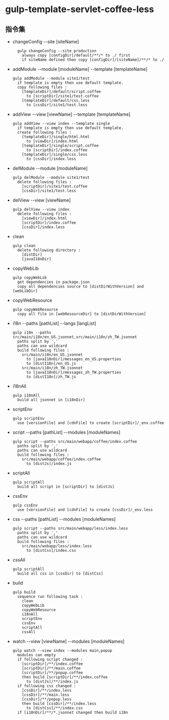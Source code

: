 # gulp-template-servlet-coffee-less
## 指令集

* changeConfig --site [siteName]

  ```
    gulp changeConfig --site production
      always copy [configDir]/default/**/* to ./ first
      if siteName defined then copy [configDir]/[siteName]/**/* to ./ 
  ```

* addModule --module [moduleName] --template [templateName]

  ```
  gulp addModule --module site1/test
    if template is empty then use default template.
    copy following files :
      [templateDir]/default/script.coffee
        to [scriptDir]/site1/test.coffee
      [templateDir]/default/css.less
        to [cssDir]/site1/test.less
  ```
  
* addView --view [viewName] --template [templateName]
  
  ```
  gulp addView --view index --template single
    if template is empty then use default template.
    create following files :
      [templateDir]/single/html.html
        to [viewDir]/index.html
      [templateDir]/single/script.coffee
        to [scriptDir]/index.coffee
      [templateDir]/single/css.less
        to [cssDir]/index.less
  ```
  
* delModule --module [moduleName]

  ```
  gulp delModule --module site1/test
    delete following files :
      [scriptDir]/site1/test.coffee
      [cssDir]/site1/test.less
  ```

* delView --view [viewName]

  ```
  gulp delView --view index
    delete following files :
      [viewDir]/index.html
      [scriptDir]/index.coffee
      [cssDir]/index.less
  ```
  
* clean

  ```
  gulp clean
    delete following directory :
      [distDir]
      [javaI18nDir]
  ```
  
* copyWebLib

  ```
  gulp copyWebLib
    get dependencies in package.json
    copy all dependencies source to [distDirWithVersion] and [webLibDir]
  ```
  
* copyWebResource

  ```
  gulp copyWebResource
    copy all file in [webResourceDir] to [distDirWithVersion]
  ```

* i18n --paths [pathList] --langs [langList]

  ```
  gulp i18n --paths src/main/i18n/en_US.jsonnet,src/main/i18n/zh_TW.jsonnet
    paths split by ','
    paths can use wildcard
    build following files :
      src/main/i18n/en_US.jsonnet
        to [javaI18nDir]/messages_en_US.properties
        to [distI18n]/en_US.js
      src/main/i18n/zh_TW.jsonnet
        to [javaI18nDir]/messages_zh_TW.properties
        to [distI18n]/zh_TW.js
  ```

* i18nAll

  ```
  gulp i18nAll
    build all jsonnet in [i18nDir]
  ```

* scriptEnv

  ```
  gulp scriptEnv
    use [versionFile] and [cdnFile] to create [scriptDir]/_env.coffee 
  ```

* script --paths [pathList] --modules [moduleNames]

  ```
  gulp script --paths src/main/webapp/coffee/index.coffee
    paths split by ','
    paths can use wildcard
    build following files :
      src/main/webapp/coffee/index.coffee
        to [distJs]/index.js
  ```

* scriptAll

  ```
  gulp scriptAll
    build all script in [scriptDir] to [distJs]
  ```

* cssEnv

  ```
  gulp cssEnv
    use [versionFile] and [cdnFile] to create [cssDir]/_env.less 
  ```

* css --paths [pathList] --modules [moduleNames]

  ```
  gulp script --paths src/main/webapp/less/index.less
    paths split by ','
    paths can use wildcard
    build following files :
      src/main/webapp/less/index.less
        to [distCss]/index.css
  ```

* cssAll

  ```
  gulp scriptAll
    build all css in [cssDir] to [distCss]
  ```

* build

  ```
  gulp build
    sequence run following task :
      clean
      copyWebLib
      copyWebResource
      i18nAll
      scriptEnv
      cssEnv
      scriptAll
      cssAll
  ```

* watch --view [viewName] --modules [moduleNames]

  ```
  gulp watch --view index --modules main,popup
    modules can empty
    if following script changed : 
      [scriptDir]/**/index.coffee
      [scriptDir]/**/main.coffee
      [scriptDir]/**/popup.coffee
      then build [scriptDir]/**/index.coffee
        to [distJs]/**/index.js
    if following css changed : 
      [cssDir]/**/index.less
      [cssDir]/**/main.less
      [cssDir]/**/popup.less
      then build [cssDir]/**/index.less
        to [distCss]/**/index.css
    if [i18nDir]/**/*.jsonnet changed then build i18n
  ```
